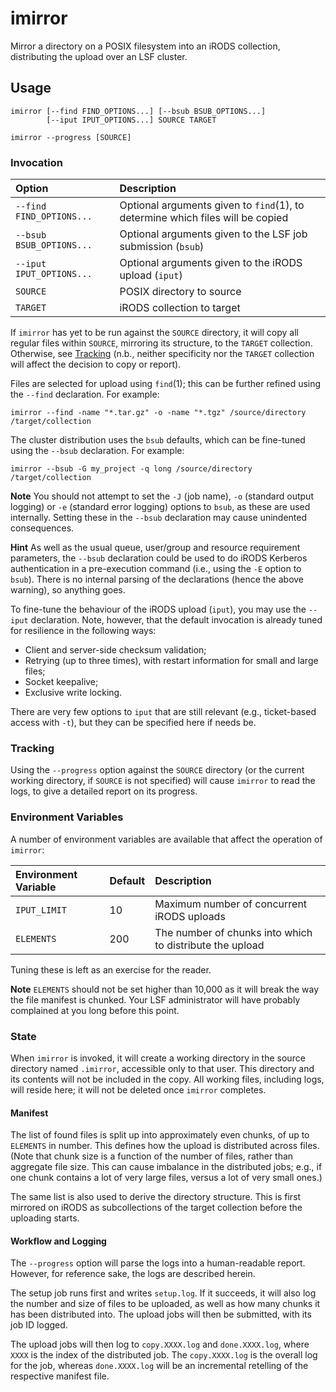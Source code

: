 # imirror

Mirror a directory on a POSIX filesystem into an iRODS collection,
distributing the upload over an LSF cluster.

## Usage

    imirror [--find FIND_OPTIONS...] [--bsub BSUB_OPTIONS...]
            [--iput IPUT_OPTIONS...] SOURCE TARGET

    imirror --progress [SOURCE]

### Invocation

| Option                   | Description                               |
| :----------------------- | :---------------------------------------- |
| `--find FIND_OPTIONS...` | Optional arguments given to `find`(1), to determine which files will be copied |
| `--bsub BSUB_OPTIONS...` | Optional arguments given to the LSF job submission (`bsub`) |
| `--iput IPUT_OPTIONS...` | Optional arguments given to the iRODS upload (`iput`) |
| `SOURCE`                 | POSIX directory to source                 |
| `TARGET`                 | iRODS collection to target                |

If `imirror` has yet to be run against the `SOURCE` directory, it will
copy all regular files within `SOURCE`, mirroring its structure, to the
`TARGET` collection. Otherwise, see [Tracking](#tracking) (n.b., neither
specificity nor the `TARGET` collection will affect the decision to copy
or report).

Files are selected for upload using `find`(1); this can be further
refined using the `--find` declaration. For example:

    imirror --find -name "*.tar.gz" -o -name "*.tgz" /source/directory /target/collection

The cluster distribution uses the `bsub` defaults, which can be
fine-tuned using the `--bsub` declaration. For example:

    imirror --bsub -G my_project -q long /source/directory /target/collection

**Note** You should not attempt to set the `-J` (job name), `-o`
(standard output logging) or `-e` (standard error logging) options to
`bsub`, as these are used internally. Setting these in the `--bsub`
declaration may cause unindented consequences.

**Hint** As well as the usual queue, user/group and resource requirement
parameters, the `--bsub` declaration could be used to do iRODS Kerberos
authentication in a pre-execution command (i.e., using the `-E` option
to `bsub`). There is no internal parsing of the declarations (hence the
above warning), so anything goes.

To fine-tune the behaviour of the iRODS upload (`iput`), you may use the
`--iput` declaration. Note, however, that the default invocation is
already tuned for resilience in the following ways:

* Client and server-side checksum validation;
* Retrying (up to three times), with restart information for small and
  large files;
* Socket keepalive;
* Exclusive write locking.

There are very few options to `iput` that are still relevant (e.g.,
ticket-based access with `-t`), but they can be specified here if needs
be.

### Tracking

Using the `--progress` option against the `SOURCE` directory (or the
current working directory, if `SOURCE` is not specified) will cause
`imirror` to read the logs, to give a detailed report on its progress.

### Environment Variables

A number of environment variables are available that affect the
operation of `imirror`:

| Environment Variable | Default | Description                         |
| :------------------- | :------ | :---------------------------------- |
| `IPUT_LIMIT`         | 10      | Maximum number of concurrent iRODS uploads |
| `ELEMENTS`           | 200     | The number of chunks into which to distribute the upload |

Tuning these is left as an exercise for the reader.

**Note** `ELEMENTS` should not be set higher than 10,000 as it will
break the way the file manifest is chunked. Your LSF administrator will
have probably complained at you long before this point.

### State

When `imirror` is invoked, it will create a working directory in the
source directory named `.imirror`, accessible only to that user. This
directory and its contents will not be included in the copy. All working
files, including logs, will reside here; it will not be deleted once
`imirror` completes.

#### Manifest

The list of found files is split up into approximately even chunks, of
up to `ELEMENTS` in number. This defines how the upload is distributed
across files. (Note that chunk size is a function of the number of
files, rather than aggregate file size. This can cause imbalance in the
distributed jobs; e.g., if one chunk contains a lot of very large files,
versus a lot of very small ones.)

The same list is also used to derive the directory structure. This is
first mirrored on iRODS as subcollections of the target collection
before the uploading starts.

#### Workflow and Logging

The `--progress` option will parse the logs into a human-readable
report. However, for reference sake, the logs are described herein.

The setup job runs first and writes `setup.log`. If it succeeds, it will
also log the number and size of files to be uploaded, as well as how
many chunks it has been distributed into. The upload jobs will then be
submitted, with its job ID logged.

The upload jobs will then log to `copy.XXXX.log` and `done.XXXX.log`,
where `XXXX` is the index of the distributed job. The `copy.XXXX.log` is
the overall log for the job, whereas `done.XXXX.log` will be an
incremental retelling of the respective manifest file.
